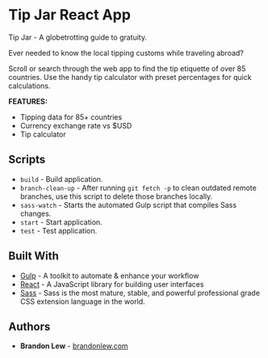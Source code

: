 # Tip Jar React App

Tip Jar - A globetrotting guide to gratuity.

Ever needed to know the local tipping customs while traveling abroad?

Scroll or search through the web app to find the tip etiquette of over 85 countries. Use the handy tip calculator with preset percentages for quick calculations.

**FEATURES:**

- Tipping data for 85+ countries
- Currency exchange rate vs $USD
- Tip calculator

## Scripts

- `build` - Build application.
- `branch-clean-up` - After running `git fetch -p` to clean outdated remote branches, use this script to delete those branches locally.
- `sass-watch` - Starts the automated Gulp script that compiles Sass changes.
- `start` - Start application.
- `test` - Test application.

## Built With

- [Gulp](https://gulpjs.com) - A toolkit to automate & enhance your workflow
- [React](https://reactjs.org) - A JavaScript library for building user interfaces
- [Sass](https://sass-lang.com) - Sass is the most mature, stable, and powerful professional grade CSS extension language in the world.

## Authors

- **Brandon Lew** - [brandonlew.com](http://www.brandonlew.com)

